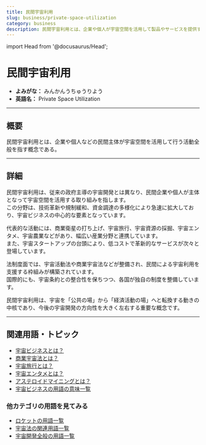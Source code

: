```yaml
---
title: 民間宇宙利用
slug: business/private-space-utilization
category: business
description: 民間宇宙利用とは、企業や個人が宇宙空間を活用して製品やサービスを提供する商業的な活動の総称である。
---
```


import Head from '@docusaurus/Head';

<Head>
  <script type="application/ld+json">
    {`{
      "@context": "https://schema.org",
      "@type": "DefinedTerm",
      "name": "民間宇宙利用",
      "inDefinedTermSet": "https://www.space-portal.org",
      "termCode": "business/private-space-utilization",
      "description": "民間宇宙利用とは、企業や個人が宇宙空間を活用して製品やサービスを提供する商業的な活動の総称である。",
      "url": "https://www.space-portal.org/docs/business/private-space-utilization"
    }`}
  </script>
</Head>

# 民間宇宙利用

- **よみがな：** みんかんうちゅうりよう  
- **英語名：** Private Space Utilization  

---

## 概要

民間宇宙利用とは、企業や個人などの民間主体が宇宙空間を活用して行う活動全般を指す概念である。

---

## 詳細

民間宇宙利用は、従来の政府主導の宇宙開発とは異なり、民間企業や個人が主体となって宇宙空間を活用する取り組みを指します。  
この分野は、技術革新や規制緩和、資金調達の多様化により急速に拡大しており、宇宙ビジネスの中心的な要素となっています。  

代表的な活動には、商業衛星の打ち上げ、宇宙旅行、宇宙資源の採掘、宇宙エンタメ、宇宙農業などがあり、幅広い産業分野と連携しています。  
また、宇宙スタートアップの台頭により、低コストで革新的なサービスが次々と登場しています。  

法制度面では、宇宙活動法や商業宇宙法などが整備され、民間による宇宙利用を支援する枠組みが構築されています。  
国際的にも、宇宙条約との整合性を保ちつつ、各国が独自の制度を整備しています。  

民間宇宙利用は、宇宙を「公共の場」から「経済活動の場」へと転換する動きの中核であり、今後の宇宙開発の方向性を大きく左右する重要な概念です。

---

## 関連用語・トピック

- [宇宙ビジネスとは？](/business/space-business)
- [商業宇宙法とは？](/policy/commercial-space-law)
- [宇宙旅行とは？](/business/category/space-tourism)
- [宇宙エンタメとは？](/business/category/space-entertainment)
- [アステロイドマイニングとは？](/business/category/asteroid-mining)
- [宇宙ビジネスの用語の意味一覧](/category/business)

### 他カテゴリの用語を見てみる

- [ロケットの用語一覧](/category/rocket)
- [宇宙法の関連用語一覧](/category/policy)
- [宇宙開発全般の用語一覧](/category/glossary)

